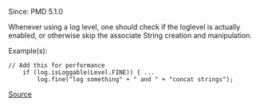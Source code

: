 Since: PMD 5.1.0

Whenever using a log level, one should check if the loglevel is actually enabled, or
otherwise skip the associate String creation and manipulation.

Example(s):
```
// Add this for performance
	if (log.isLoggable(Level.FINE)) { ...
 	    log.fine("log something" + " and " + "concat strings");
```

[Source](https://pmd.github.io/pmd-5.6.1/pmd-java/rules/java/logging-java.html#GuardLogStatementJavaUtil)
